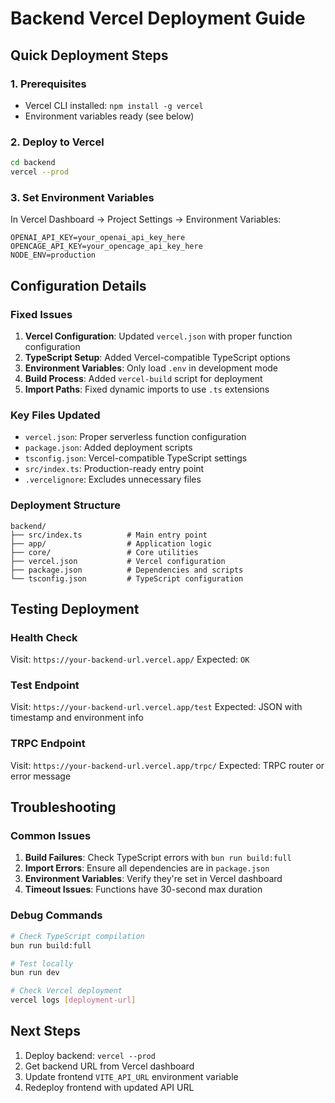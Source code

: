 # Backend Vercel Deployment Guide

## Quick Deployment Steps

### 1. Prerequisites

- Vercel CLI installed: `npm install -g vercel`
- Environment variables ready (see below)

### 2. Deploy to Vercel

```bash
cd backend
vercel --prod
```

### 3. Set Environment Variables

In Vercel Dashboard → Project Settings → Environment Variables:

```
OPENAI_API_KEY=your_openai_api_key_here
OPENCAGE_API_KEY=your_opencage_api_key_here
NODE_ENV=production
```

## Configuration Details

### Fixed Issues

1. **Vercel Configuration**: Updated `vercel.json` with proper function configuration
2. **TypeScript Setup**: Added Vercel-compatible TypeScript options
3. **Environment Variables**: Only load `.env` in development mode
4. **Build Process**: Added `vercel-build` script for deployment
5. **Import Paths**: Fixed dynamic imports to use `.ts` extensions

### Key Files Updated

- `vercel.json`: Proper serverless function configuration
- `package.json`: Added deployment scripts
- `tsconfig.json`: Vercel-compatible TypeScript settings
- `src/index.ts`: Production-ready entry point
- `.vercelignore`: Excludes unnecessary files

### Deployment Structure

```
backend/
├── src/index.ts          # Main entry point
├── app/                  # Application logic
├── core/                 # Core utilities
├── vercel.json           # Vercel configuration
├── package.json          # Dependencies and scripts
└── tsconfig.json         # TypeScript configuration
```

## Testing Deployment

### Health Check

Visit: `https://your-backend-url.vercel.app/`
Expected: `OK`

### Test Endpoint

Visit: `https://your-backend-url.vercel.app/test`
Expected: JSON with timestamp and environment info

### TRPC Endpoint

Visit: `https://your-backend-url.vercel.app/trpc/`
Expected: TRPC router or error message

## Troubleshooting

### Common Issues

1. **Build Failures**: Check TypeScript errors with `bun run build:full`
2. **Import Errors**: Ensure all dependencies are in `package.json`
3. **Environment Variables**: Verify they're set in Vercel dashboard
4. **Timeout Issues**: Functions have 30-second max duration

### Debug Commands

```bash
# Check TypeScript compilation
bun run build:full

# Test locally
bun run dev

# Check Vercel deployment
vercel logs [deployment-url]
```

## Next Steps

1. Deploy backend: `vercel --prod`
2. Get backend URL from Vercel dashboard
3. Update frontend `VITE_API_URL` environment variable
4. Redeploy frontend with updated API URL
